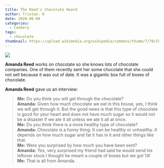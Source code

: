 ```yaml
---
title: The Reed's Chocolate Hoard
author: Tristan. R
date: 2020-06-09
categories:
  - Cookery
tags:
  - chocolate
thumbnail: https://upload.wikimedia.org/wikipedia/commons/thumb/7/70/Chocolate_%28blue_background%29.jpg/400px-Chocolate_%28blue_background%29.jpg
---
```


![](https://lh6.googleusercontent.com/1H9Sdye6hJJSpJhTPszmtCxTVAUkvejk4K3oXaod4kN04H_pOUPuZ6hlrJukj5wzytgLL10YO8zYsG3THPsSA9JQR3wa_0d29oLSrd0PTb2sb8zUiX1vQyc-egBOGBNamNbGQcI)

**Amanda Reed** works on chocolate so she knows lots of chocolate companies. One of them recently sent her some chocolate that she could not sell because it  was out of date. It was a gigantic box full of boxes of chocolate.

**Amanda Reed** gave us an interview:

> **Me:** Do you think you will get through the chocolate?    
> **Amanda:** Given how much chocolate we eat in this house, yes, I think we will get through it. But the good news is that this type of chocolate is good for your heart and does not have much sugar so it would not be a disaster if we ate it all unless we ate it all at once.    
> **Me:** Do you think there is a more healthy type of chocolate?    
> **Amanda:** Chocolate is a funny thing. It can be healthy or unhealthy. It depends on how much sugar and fat it has in it and other things like that.    
> **Me:** Were you surprised by how much you have been sent?    
> **Amanda:** Yes, very surprised my friend had said he would send his leftover stock I thought he meant a couple of boxes but we got 14!    
> **Me:** That is all from Amanda.

<br>
<br>